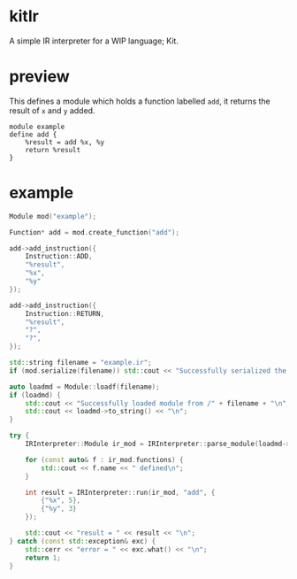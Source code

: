 # kitlr

A simple IR interpreter for a WIP language; Kit.

# preview
This defines a module which holds a function labelled `add`, it returns the result of `x` and `y` added.

```
module example
define add {
    %result = add %x, %y
    return %result
}
```

# example

```cpp
Module mod("example");

Function* add = mod.create_function("add");

add->add_instruction({
	Instruction::ADD,
	"%result",
	"%x",
	"%y"
});

add->add_instruction({
	Instruction::RETURN,
	"%result",
	"?",
	"?",
});

std::string filename = "example.ir";
if (mod.serialize(filename)) std::cout << "Successfully serialized the module as /" + filename + "\n";

auto loadmd = Module::loadf(filename);
if (loadmd) {
	std::cout << "Successfully loaded module from /" + filename + "\n";
	std::cout << loadmd->to_string() << "\n";
}

try {
	IRInterpreter::Module ir_mod = IRInterpreter::parse_module(loadmd->to_string());

	for (const auto& f : ir_mod.functions) {
		std::cout << f.name << " defined\n";
	}

	int result = IRInterpreter::run(ir_mod, "add", {
		{"%x", 5},
		{"%y", 3}
	});

	std::cout << "result = " << result << "\n";
} catch (const std::exception& exc) {
	std::cerr << "error = " << exc.what() << "\n";
	return 1;
}
```